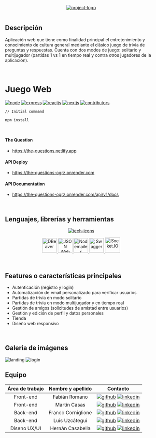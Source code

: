 <div align="center">
  <a href="https://the-questions.netlify.app">
    <img src="https://res.cloudinary.com/dviltxetl/image/upload/v1682187434/logo_lpmygw.png" alt="project-logo" />
  </a>
</div>

<br />

## Descripción
<p>
  Aplicación web que tiene como finalidad principal el entretenimiento y conocimiento de cultura general
  mediante el clásico juego de trivia de preguntas y respuestas. Cuenta con dos modos de juego: solitario y
  multijugador (partidas 1 vs 1 en tiempo real y contra otros jugadores de la aplicación).
</p>

<br/>

# Juego Web
[![node][node-shield]][node-url] [![express][express-shield]][express-url] [![reactjs][reactjs-shield]][reactjs-url] [![nextjs][nextjs-shield]][nextjs-url]
[![contributors][contributors-shield]][contributors-url]

```
// Initial command

npm install

```

<br/>

#### The Question
- https://the-questions.netlify.app

#### API Deploy
- https://the-questions-ogrz.onrender.com

#### API Documentation
- https://the-questions-ogrz.onrender.com/api/v1/docs

<br />

## Lenguajes, librerías y herramientas

<p align="center">
  <a href="https://skillicons.dev">
    <img src="https://skillicons.dev/icons?i=javascript,css,react,redux,next,nodejs,express,postgres,sequelize,git,github,vscode,figma,aws,netlify" alt="tech-icons" />
  </a>
</p>

<p align="center">
  <a href="https://dbeaver.com">
    <img src="https://upload.wikimedia.org/wikipedia/commons/thumb/b/b5/DBeaver_logo.svg/2048px-DBeaver_logo.svg.png" width="48" height="48" alt="DBeaver" />
  </a>
  <a href="https://jwt.io">
    <img src="https://cdn.worldvectorlogo.com/logos/jwt-3.svg" width="48" height="48" alt="JSON Web Token" />
  </a>
  <a href="https://nodemailer.com/about">
    <img src="https://medusajs.com/images/plugin-icons/medusa-plugin-nodemailer-icon.svg" width="48" height="48" alt="Nodemailer" />
  </a>
  <a href="https://swagger.io">
    <img src="https://static-00.iconduck.com/assets.00/swagger-icon-512x512-halz44im.png" width="48" height="48" alt="Swagger" />
  </a>
  <a href="https://socket.io">
    <img src="https://cdn.worldvectorlogo.com/logos/socket-io-1.svg" width="50" height="50" alt="Socket.IO" />
  </a>
</p>

<br />

## Features o características principales

- Autenticación (registro y login)
- Automatización de email personalizado para verificar usuarios
- Partidas de trivia en modo solitario
- Partidas de trivia en modo multijugador y en tiempo real
- Gestión de amigos (solicitudes de amistad entre usuarios)
- Gestión y edición de perfil y datos personales
- Tienda
- Diseño web responsivo

<br />

## Galería de imágenes

<img src="https://res.cloudinary.com/dviltxetl/image/upload/v1682109242/landing_fzzfou.png" alt="landing" />
<img src="https://res.cloudinary.com/dviltxetl/image/upload/v1682109340/login_k1r0ro.png" alt="login" />

<br />

## Equipo

| Área de trabajo | Nombre y apellido  | Contacto |
| :---:           | :---:              | :---:    |
| Front-end       | Fabián Romano      | [![github](https://skillicons.dev/icons?i=github)]() [![linkedin](https://skillicons.dev/icons?i=linkedin)]() |
| Front-end       | Martín Casas       | [![github](https://skillicons.dev/icons?i=github)]() [![linkedin](https://skillicons.dev/icons?i=linkedin)]() |
| Back-end        | Franco Corniglione | [![github](https://skillicons.dev/icons?i=github)](https://github.com/Francormin) [![linkedin](https://skillicons.dev/icons?i=linkedin)](https://www.linkedin.com/in/franco-corniglione/) |
| Back-end        | Luis Uzcátegui     | [![github](https://skillicons.dev/icons?i=github)](https://github.com/Glya-Corporation) [![linkedin](https://skillicons.dev/icons?i=linkedin)](https://www.linkedin.com/in/luis-uzcategui/) |
| Diseno UX/UI    | Hernán Casabella   | [![github](https://skillicons.dev/icons?i=github)]() [![linkedin](https://skillicons.dev/icons?i=linkedin)]() |

<!-- MARKDOWN LINKS & IMAGES -->
[node-shield]: https://img.shields.io/badge/Node.js-18.15.0-green
[node-url]: https://nodejs.org/es

[express-shield]: https://img.shields.io/badge/Express.js-4.18.2-red
[express-url]: https://expressjs.com/es/

[reactjs-shield]: https://img.shields.io/badge/React.js-18.2.0-blue
[reactjs-url]: https://es.react.dev/

[nextjs-shield]: https://img.shields.io/badge/Next.js-13.2.4-pink
[nextjs-url]: https://nextjs.org/learn/foundations/from-react-to-nextjs/getting-started-with-nextjs

[contributors-shield]: https://img.shields.io/badge/All%20Contributors-4-green
[contributors-url]: https://github.com/No-Country/S7-17-NODEREACT/network/dependencies
